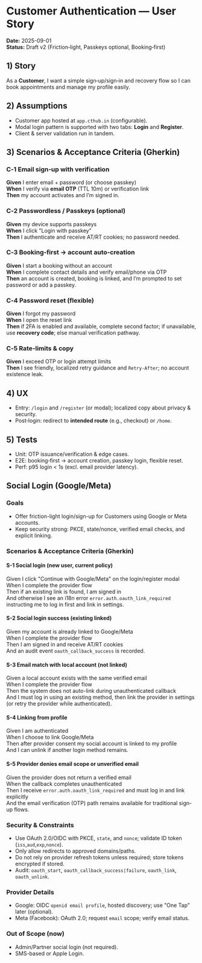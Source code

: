 # Customer Authentication — User Story
**Date:** 2025-09-01  
**Status:** Draft v2 (Friction‑light, Passkeys optional, Booking‑first)

## 1) Story
As a **Customer**, I want a simple sign‑up/sign‑in and recovery flow so I can book appointments and manage my profile easily.

## 2) Assumptions
- Customer app hosted at `app.cthub.in` (configurable).  
- Modal login pattern is supported with two tabs: **Login** and **Register**.  
- Client & server validation run in tandem.

## 3) Scenarios & Acceptance Criteria (Gherkin)
### C‑1 Email sign‑up with verification
**Given** I enter email + password (or choose passkey)  
**When** I verify via **email OTP** (TTL 10m) or verification link  
**Then** my account activates and I’m signed in.

### C‑2 Passwordless / Passkeys (optional)
**Given** my device supports passkeys  
**When** I click "Login with passkey"  
**Then** I authenticate and receive AT/RT cookies; no password needed.

### C‑3 Booking‑first → account auto‑creation
**Given** I start a booking without an account  
**When** I complete contact details and verify email/phone via OTP  
**Then** an account is created, booking is linked, and I’m prompted to set password or add a passkey.

### C‑4 Password reset (flexible)
**Given** I forgot my password  
**When** I open the reset link  
**Then** if 2FA is enabled and available, complete second factor; if unavailable, use **recovery code**; else manual verification pathway.

### C‑5 Rate‑limits & copy
**Given** I exceed OTP or login attempt limits  
**Then** I see friendly, localized retry guidance and `Retry‑After`; no account existence leak.

## 4) UX
- Entry: `/login` and `/register` (or modal); localized copy about privacy & security.  
- Post‑login: redirect to **intended route** (e.g., checkout) or `/home`.

## 5) Tests
- Unit: OTP issuance/verification & edge cases.  
- E2E: booking‑first → account creation, passkey login, flexible reset.  
- Perf: p95 login < 1s (excl. email provider latency).

## Social Login (Google/Meta)

### Goals
- Offer friction-light login/sign-up for Customers using Google or Meta accounts.
- Keep security strong: PKCE, state/nonce, verified email checks, and explicit linking.

### Scenarios & Acceptance Criteria (Gherkin)
#### S-1 Social login (new user, current policy)
Given I click "Continue with Google/Meta" on the login/register modal  
When I complete the provider flow  
Then if an existing link is found, I am signed in  
And otherwise I see an i18n error `error.auth.oauth_link_required` instructing me to log in first and link in settings.

#### S-2 Social login success (existing linked)
Given my account is already linked to Google/Meta  
When I complete the provider flow  
Then I am signed in and receive AT/RT cookies  
And an audit event `oauth_callback_success` is recorded.

#### S-3 Email match with local account (not linked)
Given a local account exists with the same verified email  
When I complete the provider flow  
Then the system does not auto-link during unauthenticated callback  
And I must log in using an existing method, then link the provider in settings (or retry the provider while authenticated).

#### S-4 Linking from profile
Given I am authenticated  
When I choose to link Google/Meta  
Then after provider consent my social account is linked to my profile  
And I can unlink if another login method remains.

#### S-5 Provider denies email scope or unverified email
Given the provider does not return a verified email  
When the callback completes unauthenticated  
Then I receive `error.auth.oauth_link_required` and must log in and link explicitly  
And the email verification (OTP) path remains available for traditional sign-up flows.

### Security & Constraints
- Use OAuth 2.0/OIDC with PKCE, `state`, and `nonce`; validate ID token (`iss`,`aud`,`exp`,`nonce`).
- Only allow redirects to approved domains/paths.
- Do not rely on provider refresh tokens unless required; store tokens encrypted if stored.
- Audit: `oauth_start`, `oauth_callback_success|failure`, `oauth_link`, `oauth_unlink`.

### Provider Details
- Google: OIDC `openid email profile`, hosted discovery; use "One Tap" later (optional).
- Meta (Facebook): OAuth 2.0; request `email` scope; verify email status.

### Out of Scope (now)
- Admin/Partner social login (not required).  
- SMS-based or Apple Login.

